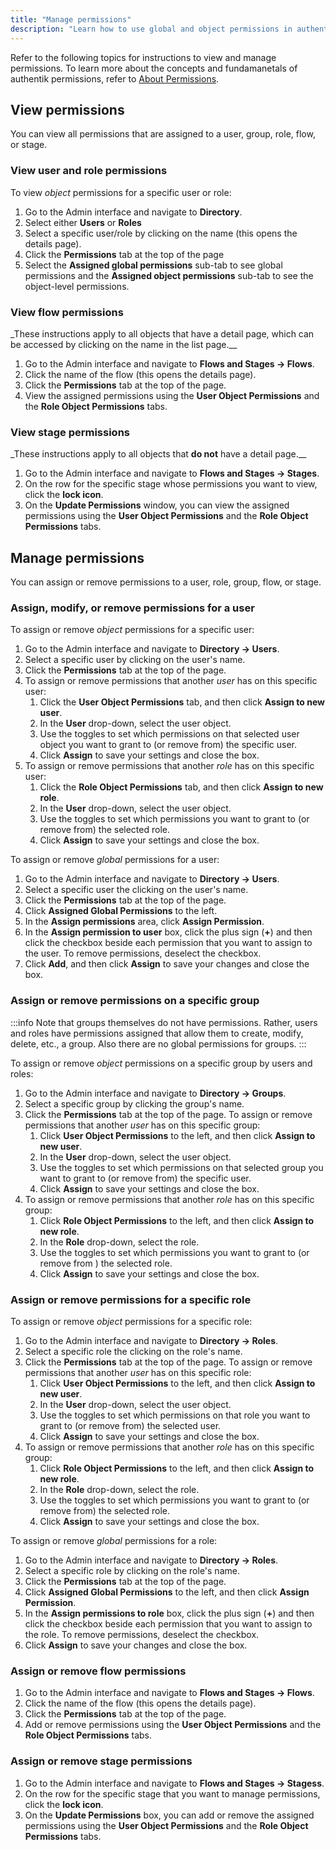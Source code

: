 ```yaml
---
title: "Manage permissions"
description: "Learn how to use global and object permissions in authentik."
---
```


Refer to the following topics for instructions to view and manage permissions. To learn more about the concepts and fundamanetals of authentik permissions, refer to [About Permissions](./permissions.md).

## View permissions

You can view all permissions that are assigned to a user, group, role, flow, or stage.

### View user and role permissions

To view _object_ permissions for a specific user or role:

1. Go to the Admin interface and navigate to **Directory**.
2. Select either **Users** or **Roles**
3. Select a specific user/role by clicking on the name (this opens the details page).
4. Click the **Permissions** tab at the top of the page
5. Select the **Assigned global permissions** sub-tab to see global permissions and the **Assigned object permissions** sub-tab to see the object-level permissions.

### View flow permissions

\_These instructions apply to all objects that have a detail page, which can be accessed by clicking on the name in the list page.\_\_

1. Go to the Admin interface and navigate to **Flows and Stages -> Flows**.
2. Click the name of the flow (this opens the details page).
3. Click the **Permissions** tab at the top of the page.
4. View the assigned permissions using the **User Object Permissions** and the **Role Object Permissions** tabs.

### View stage permissions

\_These instructions apply to all objects that **do not** have a detail page.\_\_

1. Go to the Admin interface and navigate to **Flows and Stages -> Stages**.
2. On the row for the specific stage whose permissions you want to view, click the **lock icon**.
3. On the **Update Permissions** window, you can view the assigned permissions using the **User Object Permissions** and the **Role Object Permissions** tabs.

## Manage permissions

You can assign or remove permissions to a user, role, group, flow, or stage.

### Assign, modify, or remove permissions for a user

To assign or remove _object_ permissions for a specific user:

1. Go to the Admin interface and navigate to **Directory -> Users**.
2. Select a specific user by clicking on the user's name.
3. Click the **Permissions** tab at the top of the page.
4. To assign or remove permissions that another _user_ has on this specific user:
    1. Click the **User Object Permissions** tab, and then click **Assign to new user**.
    2. In the **User** drop-down, select the user object.
    3. Use the toggles to set which permissions on that selected user object you want to grant to (or remove from) the specific user.
    4. Click **Assign** to save your settings and close the box.
5. To assign or remove permissions that another _role_ has on this specific user:
    1. Click the **Role Object Permissions** tab, and then click **Assign to new role**.
    2. In the **User** drop-down, select the user object.
    3. Use the toggles to set which permissions you want to grant to (or remove from) the selected role.
    4. Click **Assign** to save your settings and close the box.

To assign or remove _global_ permissions for a user:

1. Go to the Admin interface and navigate to **Directory -> Users**.
2. Select a specific user the clicking on the user's name.
3. Click the **Permissions** tab at the top of the page.
4. Click **Assigned Global Permissions** to the left.
5. In the **Assign permissions** area, click **Assign Permission**.
6. In the **Assign permission to user** box, click the plus sign (**+**) and then click the checkbox beside each permission that you want to assign to the user. To remove permissions, deselect the checkbox.
7. Click **Add**, and then click **Assign** to save your changes and close the box.

### Assign or remove permissions on a specific group

:::info
Note that groups themselves do not have permissions. Rather, users and roles have permissions assigned that allow them to create, modify, delete, etc., a group.
Also there are no global permissions for groups.
:::

To assign or remove _object_ permissions on a specific group by users and roles:

1. Go to the Admin interface and navigate to **Directory -> Groups**.
2. Select a specific group by clicking the group's name.
3. Click the **Permissions** tab at the top of the page.
   To assign or remove permissions that another _user_ has on this specific group:
    1. Click **User Object Permissions** to the left, and then click **Assign to new user**.
    2. In the **User** drop-down, select the user object.
    3. Use the toggles to set which permissions on that selected group you want to grant to (or remove from) the specific user.
    4. Click **Assign** to save your settings and close the box.
4. To assign or remove permissions that another _role_ has on this specific group:
    1. Click **Role Object Permissions** to the left, and then click **Assign to new role**.
    2. In the **Role** drop-down, select the role.
    3. Use the toggles to set which permissions you want to grant to (or remove from ) the selected role.
    4. Click **Assign** to save your settings and close the box.

### Assign or remove permissions for a specific role

To assign or remove _object_ permissions for a specific role:

1. Go to the Admin interface and navigate to **Directory -> Roles**.
2. Select a specific role the clicking on the role's name.
3. Click the **Permissions** tab at the top of the page.
   To assign or remove permissions that another _user_ has on this specific role:
    1. Click **User Object Permissions** to the left, and then click **Assign to new user**.
    2. In the **User** drop-down, select the user object.
    3. Use the toggles to set which permissions on that role you want to grant to (or remove from) the selected user.
    4. Click **Assign** to save your settings and close the box.
4. To assign or remove permissions that another _role_ has on this specific group:
    1. Click **Role Object Permissions** to the left, and then click **Assign to new role**.
    2. In the **Role** drop-down, select the role.
    3. Use the toggles to set which permissions you want to grant to (or remove from) the selected role.
    4. Click **Assign** to save your settings and close the box.

To assign or remove _global_ permissions for a role:

1. Go to the Admin interface and navigate to **Directory -> Roles**.
2. Select a specific role by clicking on the role's name.
3. Click the **Permissions** tab at the top of the page.
4. Click **Assigned Global Permissions** to the left, and then click **Assign Permission**.
5. In the **Assign permissions to role** box, click the plus sign (**+**) and then click the checkbox beside each permission that you want to assign to the role. To remove permissions, deselect the checkbox.
6. Click **Assign** to save your changes and close the box.

### Assign or remove flow permissions

1. Go to the Admin interface and navigate to **Flows and Stages -> Flows**.
2. Click the name of the flow (this opens the details page).
3. Click the **Permissions** tab at the top of the page.
4. Add or remove permissions using the **User Object Permissions** and the **Role Object Permissions** tabs.

### Assign or remove stage permissions

1. Go to the Admin interface and navigate to **Flows and Stages -> Stagess**.
2. On the row for the specific stage that you want to manage permissions, click the **lock icon**.
3. On the **Update Permissions** box, you can add or remove the assigned permissions using the **User Object Permissions** and the **Role Object Permissions** tabs.
